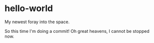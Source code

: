 # hello-world
My newest foray into the space.

So this time I'm doing a commit! Oh great heavens, I cannot be stopped now. 
